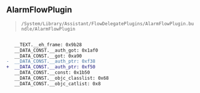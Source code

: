 ## AlarmFlowPlugin

> `/System/Library/Assistant/FlowDelegatePlugins/AlarmFlowPlugin.bundle/AlarmFlowPlugin`

```diff

   __TEXT.__eh_frame: 0x9b28
   __DATA_CONST.__auth_got: 0x1af0
   __DATA_CONST.__got: 0xa90
-  __DATA_CONST.__auth_ptr: 0xf38
+  __DATA_CONST.__auth_ptr: 0xf50
   __DATA_CONST.__const: 0x1b50
   __DATA_CONST.__objc_classlist: 0x68
   __DATA_CONST.__objc_catlist: 0x8

```
